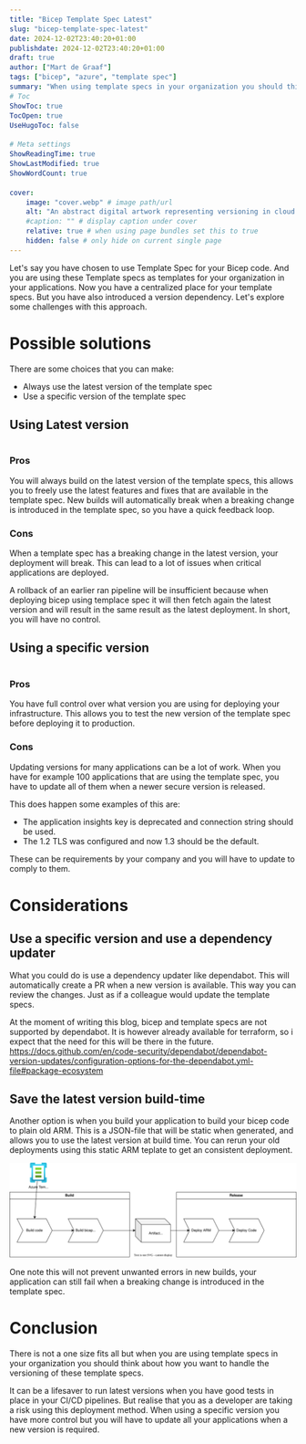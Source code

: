 ```yaml
---
title: "Bicep Template Spec Latest"
slug: "bicep-template-spec-latest"
date: 2024-12-02T23:40:20+01:00
publishdate: 2024-12-02T23:40:20+01:00
draft: true
author: ["Mart de Graaf"]
tags: ["bicep", "azure", "template spec"]
summary: "When using template specs in your organization you should think about how you want to handle the versioning of these template specs. Read it in this blog post."
# Toc
ShowToc: true
TocOpen: true
UseHugoToc: false

# Meta settings
ShowReadingTime: true
ShowLastModified: true
ShowWordCount: true

cover:
    image: "cover.webp" # image path/url
    alt: "An abstract digital artwork representing versioning in cloud infrastructure. The design features dynamic swirling shapes and layered gradients in azure and teal tones. Stacked blocks and branching pathways subtly symbolize version control and progressive changes. The composition is minimalist and futuristic, evoking fluidity and modern technology." # alt text
    #caption: "" # display caption under cover
    relative: true # when using page bundles set this to true
    hidden: false # only hide on current single page
---
```


Let's say you have chosen to use Template Spec for your Bicep code. And you are using these Template specs as templates for your organization in your applications. Now you have a centralized place for your template specs. But you have also introduced a version dependency. Let's explore some challenges with this approach.

# Possible solutions

There are some choices that you can make:

- Always use the latest version of the template spec
- Use a specific version of the template spec

## Using Latest version

```bicep {file=templatespec-latest.bicep}
```

### Pros

You will always build on the latest version of the template specs, this allows you to freely use the latest features and fixes that are available in the template spec. New builds will automatically break when a breaking change is introduced in the template spec, so you have a quick feedback loop.

### Cons

When a template spec has a breaking change in the latest version, your deployment will break. This can lead to a lot of issues when critical applications are deployed.

A rollback of an earlier ran pipeline will be insufficient because when deploying bicep using templace spec it will then fetch again the latest version and will result in the same result as the latest deployment. In short, you will have no control.

## Using a specific version

```bicep {file=templatespec.bicep}
```

### Pros

You have full control over what version you are using for deploying your infrastructure. This allows you to test the new version of the template spec before deploying it to production.

### Cons

Updating versions for many applications can be a lot of work. When you have for example 100 applications that are using the template spec, you have to update all of them when a newer secure version is released.

This does happen some examples of this are:

- The application insights key is deprecated and connection string should be used.
- The 1.2 TLS was configured and now 1.3 should be the default.

These can be requirements by your company and you will have to update to comply to them.

# Considerations

## Use a specific version and use a dependency updater

What you could do is use a dependency updater like dependabot. This will automatically create a PR when a new version is available. This way you can review the changes. Just as if a colleague would update the template specs.

At the moment of writing this blog, bicep and template specs are not supported by dependabot. It is however already available for terraform, so i expect that the need for this will be there in the future. https://docs.github.com/en/code-security/dependabot/dependabot-version-updates/configuration-options-for-the-dependabot.yml-file#package-ecosystem

## Save the latest version build-time

Another option is when you build your application to build your bicep code to plain old ARM. This is a JSON-file that will be static when generated, and allows you to use the latest version at build time. You can rerun your old deployments using this static ARM teplate to get an consistent deployment.

![Deployment pipeline](deployment.drawio.svg)

One note this will not prevent unwanted errors in new builds, your application can still fail when a breaking change is introduced in the template spec.

# Conclusion

There is not a one size fits all but when you are using template specs in your organization you should think about how you want to handle the versioning of these template specs.

It can be a lifesaver to run latest versions when you have good tests in place in your CI/CD pipelines. But realise that you as a developer are taking a risk using this deployment method. When using a specific version you have more control but you will have to update all your applications when a new version is required.

